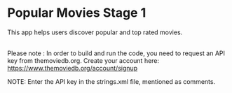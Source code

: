 # Popular Movies Stage 1

This app helps users discover popular and top rated movies. </br></br>

Please note : In order to build and run the code, you need to request an API key from themoviedb.org. Create your account here:
https://www.themoviedb.org/account/signup </br>


NOTE: Enter the API key in the strings.xml file, mentioned as comments. </br></br>
